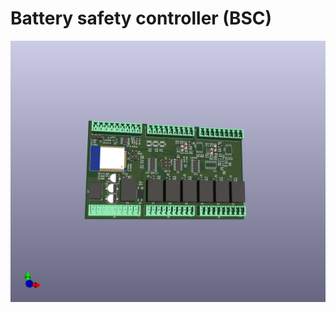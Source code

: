 # Battery safety controller (BSC)

![bsc_pcb_3d](https://raw.githubusercontent.com/shining-man/bsc_hw/main/img/bsc_3d.png)
